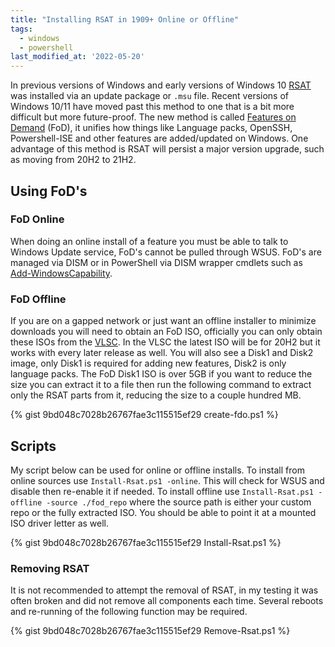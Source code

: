 ```yaml
---
title: "Installing RSAT in 1909+ Online or Offline"
tags:
  - windows
  - powershell
last_modified_at: '2022-05-20'
---
```

In previous versions of Windows and early versions of Windows 10 [RSAT](https://support.microsoft.com/en-us/topic/e0a3aea3-7bbb-f39c-15db-fd3b51b14cd1) was installed via an update package or `.msu` file. Recent versions of Windows 10/11 have moved past this method to one that is a bit more difficult but more future-proof. The new method is called [Features on Demand](https://docs.microsoft.com/en-us/windows-hardware/manufacture/desktop/features-on-demand-v2--capabilities) (FoD), it unifies how things like Language packs, OpenSSH, Powershell-ISE and other features are added/updated on Windows.  One advantage of this method is RSAT will persist a major version upgrade, such as moving from 20H2 to 21H2.

## Using FoD's
### FoD Online
When doing an online install of a feature you must be able to talk to Windows Update service, FoD's cannot be pulled through WSUS. FoD's are managed via DISM or in PowerShell via DISM wrapper cmdlets such as [Add-WindowsCapability](https://docs.microsoft.com/en-us/powershell/module/dism/add-windowscapability?view=windowsserver2022-ps). 

### FoD Offline
If you are on a gapped network or just want an offline installer to minimize downloads you will need to obtain an FoD ISO, officially you can only obtain these ISOs from the [VLSC](https://www.microsoft.com/licensing/servicecenter/default.aspx). In the VLSC the latest ISO will be for 20H2 but it works with every later release as well. You will also see a Disk1 and Disk2 image, only Disk1 is required for adding new features, Disk2 is only language packs. The FoD Disk1 ISO is over 5GB if you want to reduce the size you can extract it to a file then run the following command to extract only the RSAT parts from it, reducing the size to a couple hundred MB.

<!--
https://gist.github.com/PipeItToDevNull/9bd048c7028b26767fae3c115515ef29
-->
{% gist 9bd048c7028b26767fae3c115515ef29 create-fdo.ps1 %}

## Scripts
My script below can be used for online or offline installs. To install from online sources use `Install-Rsat.ps1 -online`. This will check for WSUS and disable then re-enable it if needed. To install offline use `Install-Rsat.ps1 -offline -source ./fod_repo` where the source path is either your custom repo or the fully extracted ISO. You should be able to point it at a mounted ISO driver letter as well.

<!--
https://gist.github.com/PipeItToDevNull/9bd048c7028b26767fae3c115515ef29
-->
{% gist 9bd048c7028b26767fae3c115515ef29 Install-Rsat.ps1 %}

### Removing RSAT
It is not recommended to attempt the removal of RSAT, in my testing it was often broken and did not remove all components each time. Several reboots and re-running of the following function may be required.

<!--
https://gist.github.com/PipeItToDevNull/9bd048c7028b26767fae3c115515ef29
-->
{% gist 9bd048c7028b26767fae3c115515ef29 Remove-Rsat.ps1 %}
